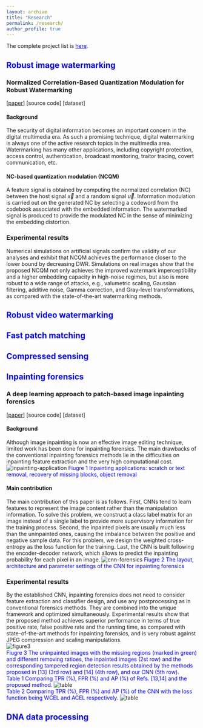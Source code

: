 ```yaml
---
layout: archive
title: "Research"
permalink: /research/
author_profile: true
---
```

The complete project list is [<font color='blue'>here</font>](https://xszhugh.github.io/files/projects.pdf "Projects").  

<!--## [<font color='blue'>Robust image watermarking</font>](https://github.com/academicpages/academicpages.github.io "Image watermarking")--> 
<!--## [<font color='blue'>Robust video watermarking</font>](https://github.com/academicpages/academicpages.github.io "Video watermarking") -->  
<!--## [<font color='blue'>Fast patch matching</font>](https://github.com/academicpages/academicpages.github.io "Patch matching") -->  
<!--## [<font color='blue'>Compressed sensing</font>](https://github.com/academicpages/academicpages.github.io "compressed sensing") -->  
<!--## [<font color='blue'>Inpainting forensics</font>](https://xszhugh.github.io/_pages/inpainting-forensics.md "Forensics")  --> 
<!--## [<font color='blue'>DNA data processing</font>](https://github.com/academicpages/academicpages.github.io "DNA")  -->
## <font color='blue'>Robust image watermarking</font>
### Normalized Correlation-Based Quantization Modulation for Robust Watermarking
[[paper](https://ieeexplore.ieee.org/stamp/stamp.jsp?tp=&arnumber=6860239)] [source code] [dataset] 
#### Background   
The security of digital information becomes an important concern in the digital multimedia era. As such a promising technique, digital watermarking is always one of the active research topics in the multimedia area. Watermarking has many other applications, including copyright protection, access control, authentication, broadcast monitoring, traitor tracing, covert communication, etc.
#### NC-based quantization modulation (NCQM)  
A feature signal is obtained by computing the normalized correlation (NC) between the host signal $\vec{x}$ and a random signal $\vec{u}$. Information modulation is carried out on the generated NC by selecting a codeword from the codebook associated with the embedded information. The watermarked signal is produced to provide the modulated NC in the sense of minimizing the embedding distortion. 
### Experimental results
Numerical simulations on artificial signals confirm the validity of our analyses and exhibit that NCQM achieves the performance closer to the lower bound by decreasing DWR. Simulations on real images show that the proposed NCQM not only achieves the improved watermark imperceptibility and a higher embedding capacity in high-noise regimes, but also is more robust to a wide range of attacks, e.g., valumetric scaling, Gaussian filtering, additive noise, Gamma correction, and Gray-level transformations, as compared with the state-of-the-art watermarking methods.
## <font color='blue'>Robust video watermarking</font>
## <font color='blue'>Fast patch matching</font>
## <font color='blue'>Compressed sensing</font>
## <font color='blue'>Inpainting forensics</font>
### A deep learning approach to patch-based image inpainting forensics
[[paper](https://www.sciencedirect.com/science/article/pii/S0923596518305344)] [source code] [dataset] 
<!--[Experimental results]-->
#### Background   
Although image inpainting is now an effective image editing technique, limited work has been done for inpainting forensics. The main drawbacks of the conventional inpainting forensics methods lie in the difficulties on inpainting feature extraction and the very high computational cost.   
![inpainting-application](https://xszhugh.github.io/images/inpainting-application.png)
<font color='blue'>Fiugre 1 Inpainting applications: scratch or text removal, recovery of missing blocks, object removal </font>
#### Main contribution   
The main contribution of this paper is as follows. First, CNNs tend to learn features to represent the image content rather than the manipulation information. To solve this problem, we construct a class label matrix for an image instead of a single label to provide more supervisory information for the training process. Second, the inpainted pixels are usually much less than the uninpainted ones, causing the imbalance between the positive and negative sample data. For this problem, we design the weighted cross-entropy as the loss function for the training. Last, the CNN is built following the encoder–decoder network, which allows to predict the inpainting probability for each pixel in an image. 
![cnn-forensics](https://xszhugh.github.io/images/cnn-forensics.png)
<font color='blue'>Fiugre 2 The layout, architecture and parameter settings of the CNN for inpainting forensics </font>
### Experimental results
By the established CNN, inpainting forensics does not need to consider feature extraction and classifier design, and use any postprocessing as in conventional forensics methods. They are combined into the unique framework and optimized simultaneously. Experimental results show that the proposed method achieves superior performance in terms of true positive rate, false positive rate and the running time, as compared with state-of-the-art methods for inpainting forensics, and is very robust against JPEG compression and scaling manipulations.  
![figure3](https://xszhugh.github.io/images/cnn-forensics-results.png)  
<font color='blue'>Fiugre 3 The uninpainted images with the missing regions (marked in green) and different removing ratioes, the inpainted images (2st row) and the corresponding tampered region detection results obtained by the methods proposed in [13] (3rd row) and [14] (4th row), and our CNN (5th row). </font>  
<font color='blue'>Table 1 Comparing TPR (%), FPR (%) and AP (%) of Refs. [13,14] and the proposed method. </font>
![table](https://xszhugh.github.io/images/cnn-forensics-table1.png)  
<font color='blue'>Table 2 Comparing TPR (%), FPR (%) and AP (%) of the CNN with the loss function being WCEL and ACEL respectively. </font>
![table](https://xszhugh.github.io/images/cnn-forensics-table2.png)  

## <font color='blue'>DNA data processing</font>
